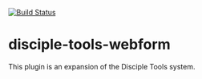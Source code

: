 [![Build Status](https://travis-ci.org/ZumeProject/disciple-tools-zume.svg?branch=master)](https://travis-ci.org/ZumeProject/disciple-tools-zume)

# disciple-tools-webform
This plugin is an expansion of the Disciple Tools system.
